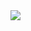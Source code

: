 <a href="https://github.com/anuraghazra/github-readme-stats">
  <img align="center" src="https://github-readme-stats.vercel.app/api?username=aliaa80&theme=midnight-purple&show_icons=true&count_private=true" />
</a>
